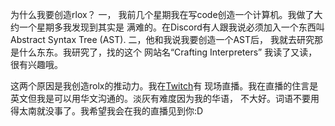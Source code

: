 为什么我要创造rlox？
一， 我前几个星期我在写code创造一个计算机。我做了大约一个星期多我发现到其实是
满难的。在Discord有人跟我说必须加入一个东西叫Abstract Syntax Tree (AST).
二，他和我说我要创造一个AST后， 我就去研究那是什么东东。我研究了，找的这个
网站名“Crafting Interpreters” 我读了又读，很有兴趣哦。

这两个原因是我创造rolx的推动力。我在[Twitch](https://www.twitch.tv/cerenitty)有
现场直播。我在直播的住言是英文但我是可以用华文沟通的。淡灰有难度因为我的华语，
不大好。词语不要用得太南就没事了。我希望我会在我的直播见到你:D

